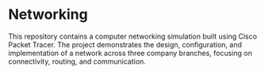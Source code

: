 # Networking
This repository contains a computer networking simulation built using Cisco Packet Tracer. The project demonstrates the design, configuration, and implementation of a network across three company branches, focusing on connectivity, routing, and communication.
